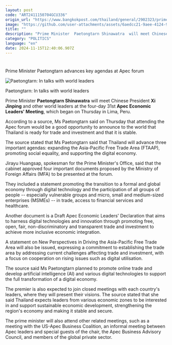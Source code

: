 ```yaml
---
layout: post
code: "ART2411150704GCU336"
origin_url: "https://www.bangkokpost.com/thailand/general/2902323/prime-minister-paetongtarn-advances-key-agendas-at-apec-forum"
image: "https://github.com/user-attachments/assets/6aedcc21-9aee-4124-92af-236ee3f915d8"
title: ""
description: "Prime Minister  Paetongtarn Shinawatra  will meet Chinese President  Xi Jinping  and other world leaders at the four-day 31st  Apec Economic Leaders"
category: "POLITICS"
language: "en"
date: 2024-11-15T12:40:06.907Z
---
```


# 

Prime Minister Paetongtarn advances key agendas at Apec forum

![Paetongtarn: In talks with world leaders](https://github.com/user-attachments/assets/d7a7bb43-b9ca-487e-b949-8ac5439df2c6)

Paetongtarn: In talks with world leaders

Prime Minister **Paetongtarn Shinawatra** will meet Chinese President **Xi Jinping** and other world leaders at the four-day 31st **Apec Economic Leaders' Meeting**, which began on Thursday in Lima, Peru.

According to a source, Ms Paetongtarn said on Thursday that attending the Apec forum would be a good opportunity to announce to the world that Thailand is ready for trade and investment and that it is stable.

The source stated that Ms Paetongtarn said that Thailand will advance three important agendas: expanding the Asia-Pacific Free Trade Area (FTAAP), promoting social equality, and supporting the digital economy.

Jirayu Huangsap, spokesman for the Prime Minister's Office, said that the cabinet approved four important documents proposed by the Ministry of Foreign Affairs (MFA) to be presented at the forum.

They included a statement promoting the transition to a formal and global economy through digital technology and the participation of all groups of people -- especially vulnerable groups and micro, small and medium-sized enterprises (MSMEs) -- in trade, access to financial services and healthcare.

Another document is a Draft Apec Economic Leaders' Declaration that aims to harness digital technologies and innovation through promoting free, open, fair, non-discriminatory and transparent trade and investment to achieve more inclusive economic integration.

A statement on New Perspectives in Driving the Asia-Pacific Free Trade Area will also be issued, expressing a commitment to establishing the trade area by addressing current challenges affecting trade and investment, with a focus on cooperation on rising issues such as digital utilisation.

The source said Ms Paetongtarn planned to promote online trade and develop artificial intelligence (AI) and various digital technologies to support the full transformation of a digital economy.

The premier is also expected to join closed meetings with each country's leaders, where they will present their visions. The source stated that she said Thailand expects leaders from various economic zones to be interested in and support sustainable economic development, strengthening the region's economy and making it stable and secure.

The prime minister will also attend other related meetings, such as a meeting with the US-Apec Business Coalition, an informal meeting between Apec leaders and special guests of the chair, the Apec Business Advisory Council, and members of the global private sector.